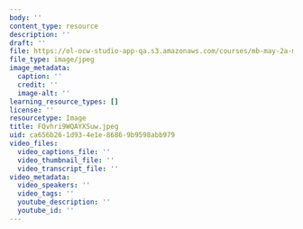 ```yaml
---
body: ''
content_type: resource
description: ''
draft: ''
file: https://ol-ocw-studio-app-qa.s3.amazonaws.com/courses/mb-may-2a-modified/fqvhri9wqayxsuw.jpeg
file_type: image/jpeg
image_metadata:
  caption: ''
  credit: ''
  image-alt: ''
learning_resource_types: []
license: ''
resourcetype: Image
title: FQvhri9WQAYXSuw.jpeg
uid: ca656b26-1d93-4e1e-8686-9b9598abb979
video_files:
  video_captions_file: ''
  video_thumbnail_file: ''
  video_transcript_file: ''
video_metadata:
  video_speakers: ''
  video_tags: ''
  youtube_description: ''
  youtube_id: ''
---
```

